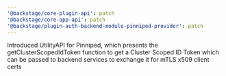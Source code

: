 ```yaml
---
'@backstage/core-plugin-api': patch
'@backstage/core-app-api': patch
'@backstage/plugin-auth-backend-module-pinniped-provider': patch
---
```


Introduced UtilityAPI for Pinniped, which presents the getClusterScopedIdToken function to get a Cluster Scoped ID Token which can be passed to backend services to exchange it for mTLS x509 client certs

